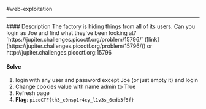 #web-exploitation
<hr>
#### Description
The factory is hiding things from all of its users. Can you login as Joe and find what they've been looking at? `https://jupiter.challenges.picoctf.org/problem/15796/` ([link](https://jupiter.challenges.picoctf.org/problem/15796/)) or http://jupiter.challenges.picoctf.org:15796

#### Solve
1. login with any user and password except Joe (or just empty it) and login
2. Change cookies value with name admin to True
3. Refresh page
4. **Flag**: `picoCTF{th3_c0nsp1r4cy_l1v3s_6edb3f5f}`